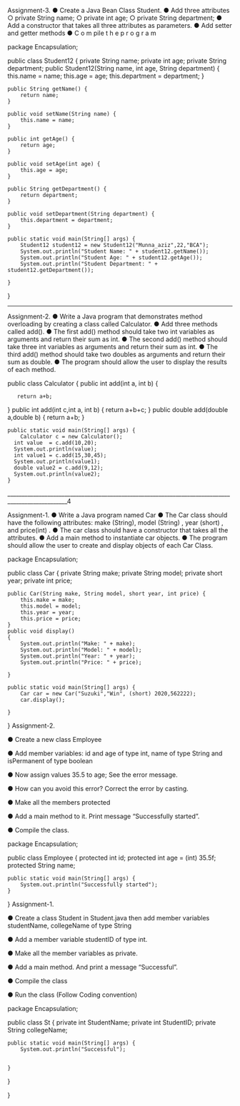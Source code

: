 Assignment-3. ● Create a Java Bean Class Student. ● Add three attributes ○ private String name; ○ private int age; ○ private String department; ● Add a constructor that takes all three attributes as parameters. ● Add setter and getter methods ● C o m pile t h e p r o g r a m

package Encapsulation;

public class Student12 {
    private String name;
    private int age;
    private String department;
    public Student12(String name, int age, String department)
    {
        this.name = name;
        this.age = age;
        this.department = department;
    }

    public String getName() {
        return name;
    }

    public void setName(String name) {
        this.name = name;
    }

    public int getAge() {
        return age;
    }

    public void setAge(int age) {
        this.age = age;
    }

    public String getDepartment() {
        return department;
    }

    public void setDepartment(String department) {
        this.department = department;
    }

    public static void main(String[] args) {
        Student12 student12 = new Student12("Munna_aziz",22,"BCA");
        System.out.println("Student Name: " + student12.getName());
        System.out.println("Student Age: " + student12.getAge());
        System.out.println("Student Department: " + student12.getDepartment());

    }
}

________________________________________________________________________________________________


Assignment-2. ● Write a Java program that demonstrates method overloading by creating a class called Calculator. ● Add three methods called add(). ● The first add() method should take two int variables as arguments and return their sum as int. ● The second add() method should take three int variables as arguments and return their sum as int. ● The third add() method should take two doubles as arguments and return their sum as double. ● The program should allow the user to display the results of each method. 



public class Calculator {
   public int  add(int a, int b)
   {

       return a+b;
   }
   public int  add(int c,int a, int b)
   {
       return a+b+c;
   }
   public double add(double a,double b)
   {
       return a+b;
   }

    public static void main(String[] args) {
        Calculator c = new Calculator();
      int value  = c.add(10,20);
      System.out.println(value);
      int value1 = c.add(15,30,45);
      System.out.println(value1);
      double value2 = c.add(9,12);
      System.out.println(value2);
    }

___________________________________________________________________________________________________4


Assignment-1. ● Write a Java program named Car ● The Car class should have the following attributes: make (String), model (String) , year (short) , and price(int) . ● The car class should have a constructor that takes all the attributes. ● Add a main method to instantiate car objects. ● The program should allow the user to create and display objects of each Car Class. 


package Encapsulation;

public class Car {
    private String make;
    private String model;
    private short year;
    private  int price;

    public Car(String make, String model, short year, int price) {
        this.make = make;
        this.model = model;
        this.year = year;
        this.price = price;
    }
    public void display()
    {
        System.out.println("Make: " + make);
        System.out.println("Model: " + model);
        System.out.println("Year: " + year);
        System.out.println("Price: " + price);

    }

    public static void main(String[] args) {
        Car car = new Car("Suzuki","Win", (short) 2020,562222);
        car.display();

    }
}
Assignment-2. 

● Create a new class Employee 

● Add member variables: id and age of type int, name of type String and isPermanent of type boolean 

● Now assign values 35.5 to age; See the error message.

 ● How can you avoid this error? Correct the error by casting. 

● Make all the members protected 

● Add a main method to it. Print message “Successfully started”. 

● Compile the class.

package Encapsulation;

public class Employee {
   protected int id;
   protected int  age = (int) 35.5f;
   protected String name;

    public static void main(String[] args) {
        System.out.println("Successfully started");
    }

}
Assignment-1.

 ● Create a class Student in Student.java then add member variables studentName, collegeName of type String 

● Add a member variable studentID of type int. 

● Make all the member variables as private.

 ● Add a main method. And print a message “Successful”.

 ● Compile the class 

● Run the class (Follow Coding convention)


package Encapsulation;

public class St {
    private int StudentName;
    private int StudentID;
    private String collegeName;

    public static void main(String[] args) {
        System.out.println("Successful");


    }
}



}
